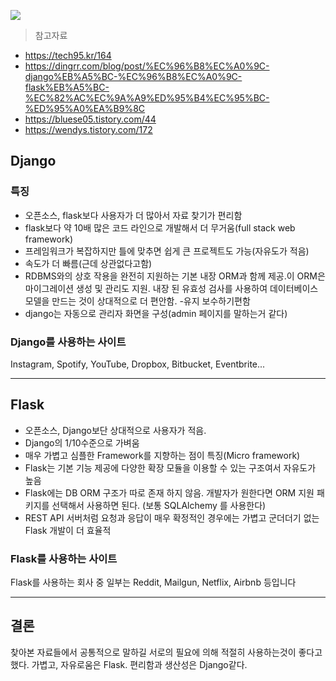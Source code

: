 ![](https://images.velog.io/images/gigymi2005/post/e69e8d56-cd48-4cd9-88e4-a89d833d5020/image.png)
>참고자료
- https://tech95.kr/164
- https://dingrr.com/blog/post/%EC%96%B8%EC%A0%9C-django%EB%A5%BC-%EC%96%B8%EC%A0%9C-flask%EB%A5%BC-%EC%82%AC%EC%9A%A9%ED%95%B4%EC%95%BC-%ED%95%A0%EA%B9%8C
- https://bluese05.tistory.com/44
- https://wendys.tistory.com/172

## Django
### 특징
- 오픈소스, flask보다 사용자가 더 많아서 자료 찾기가 편리함
- flask보다 약 10배 많은 코드 라인으로 개발해서 더 무거움(full stack web framework)
- 프레임워크가 복잡하지만 틀에 맞추면 쉽게 큰 프로젝트도 가능(자유도가 적음)
- 속도가 더 빠름(근데 상관없다고함)
- RDBMS와의 상호 작용을 완전히 지원하는 기본 내장 ORM과 함께 제공.이 ORM은 마이그레이션 생성 및 관리도 지원. 내장 된 유효성 검사를 사용하여 데이터베이스 모델을 만드는 것이 상대적으로 더 편안함.
-유지 보수하기편함
- django는 자동으로 관리자 화면을 구성(admin 페이지를 말하는거 같다)

 ### Django를 사용하는 사이트
 Instagram, Spotify, YouTube, Dropbox, Bitbucket, Eventbrite...

---
## Flask
- 오픈소스, Django보단 상대적으로 사용자가 적음.
- Django의 1/10수준으로 가벼움
- 매우 가볍고 심플한 Framework를 지향하는 점이 특징(Micro framework)
- Flask는 기본 기능 제공에 다양한 확장 모듈을 이용할 수 있는 구조여서 자유도가 높음
- Flask에는 DB ORM 구조가 따로 존재 하지 않음. 개발자가 원한다면 ORM 지원 패키지를 선택해서 사용하면 된다. (보통 SQLAlchemy 를 사용한다)
- REST API 서버처럼 요청과 응답이 매우 확정적인 경우에는 가볍고 군더더기 없는 Flask 개발이 더 효율적


 ### Flask를 사용하는 사이트
Flask를 사용하는 회사 중 일부는 Reddit, Mailgun, Netflix, Airbnb 등입니다
 
 ---
 ## 결론
 찾아본 자료들에서 공통적으로 말하길 서로의 필요에 의해 적절히 사용하는것이 좋다고 했다. 
 가볍고, 자유로움은 Flask. 편리함과 생산성은 Django같다.


